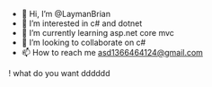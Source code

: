 - 👋 Hi, I’m @LaymanBrian
- 👀 I’m interested in c# and dotnet
- 🌱 I’m currently learning asp.net core mvc
- 💞️ I’m looking to collaborate on c#
- 📫 How to reach me asd1366464124@gmail.com

<!---
LaymanBrian/LaymanBrian is a ✨ special ✨ repository because its `README.md` (this file) appears on your GitHub profile.
You can click the Preview link to take a look at your changes.
--->
! what do you want
dddddd